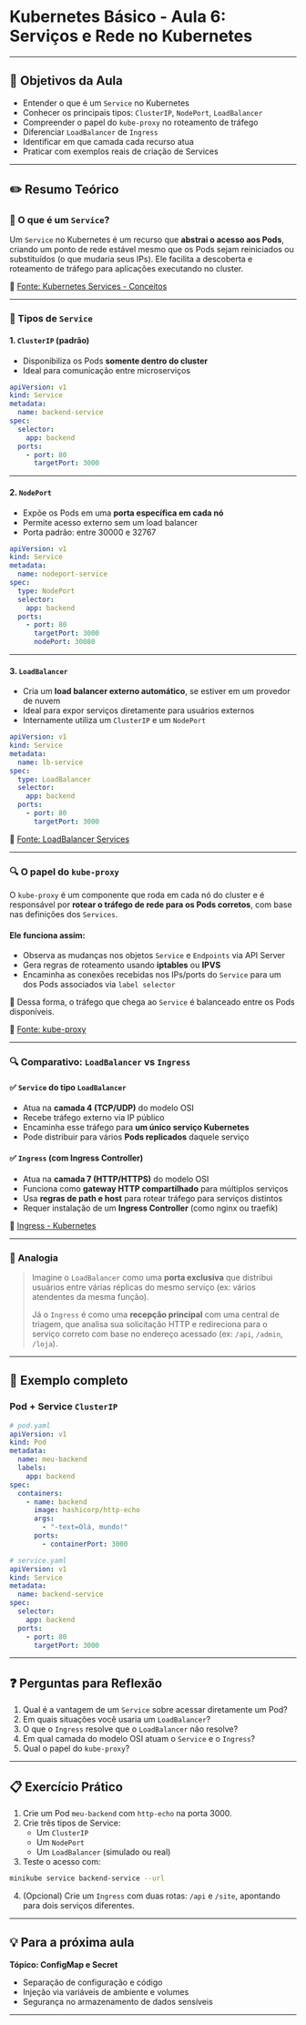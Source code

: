 # Kubernetes Básico - Aula 6: Serviços e Rede no Kubernetes

---

## 📅 Objetivos da Aula

- Entender o que é um `Service` no Kubernetes
- Conhecer os principais tipos: `ClusterIP`, `NodePort`, `LoadBalancer`
- Compreender o papel do `kube-proxy` no roteamento de tráfego
- Diferenciar `LoadBalancer` de `Ingress`
- Identificar em que camada cada recurso atua
- Praticar com exemplos reais de criação de Services

---

## ✏️ Resumo Teórico

### 🔸 O que é um `Service`?

Um `Service` no Kubernetes é um recurso que **abstrai o acesso aos Pods**, criando um ponto de rede estável mesmo que os Pods sejam reiniciados ou substituídos (o que mudaria seus IPs). Ele facilita a descoberta e roteamento de tráfego para aplicações executando no cluster.

🔗 [Fonte: Kubernetes Services - Conceitos](https://kubernetes.io/docs/concepts/services-networking/service/)

---

### 🔸 Tipos de `Service`

#### 1. `ClusterIP` (padrão)

- Disponibiliza os Pods **somente dentro do cluster**
- Ideal para comunicação entre microserviços

```yaml
apiVersion: v1
kind: Service
metadata:
  name: backend-service
spec:
  selector:
    app: backend
  ports:
    - port: 80
      targetPort: 3000
```

---

#### 2. `NodePort`

- Expõe os Pods em uma **porta específica em cada nó**
- Permite acesso externo sem um load balancer
- Porta padrão: entre 30000 e 32767

```yaml
apiVersion: v1
kind: Service
metadata:
  name: nodeport-service
spec:
  type: NodePort
  selector:
    app: backend
  ports:
    - port: 80
      targetPort: 3000
      nodePort: 30080
```

---

#### 3. `LoadBalancer`

- Cria um **load balancer externo automático**, se estiver em um provedor de nuvem
- Ideal para expor serviços diretamente para usuários externos
- Internamente utiliza um `ClusterIP` e um `NodePort`

```yaml
apiVersion: v1
kind: Service
metadata:
  name: lb-service
spec:
  type: LoadBalancer
  selector:
    app: backend
  ports:
    - port: 80
      targetPort: 3000
```

🔗 [Fonte: LoadBalancer Services](https://kubernetes.io/docs/concepts/services-networking/service/#loadbalancer)

---

### 🔍 O papel do `kube-proxy`

O `kube-proxy` é um componente que roda em cada nó do cluster e é responsável por **rotear o tráfego de rede para os Pods corretos**, com base nas definições dos `Services`.

#### Ele funciona assim:

- Observa as mudanças nos objetos `Service` e `Endpoints` via API Server
- Gera regras de roteamento usando **iptables** ou **IPVS**
- Encaminha as conexões recebidas nos IPs/ports do `Service` para um dos Pods associados via `label selector`

📌 Dessa forma, o tráfego que chega ao `Service` é balanceado entre os Pods disponíveis.

🔗 [Fonte: kube-proxy](https://kubernetes.io/docs/concepts/services-networking/service/#ips-and-vips)

---

### 🔍 Comparativo: `LoadBalancer` vs `Ingress`

#### ✅ `Service` do tipo `LoadBalancer`

- Atua na **camada 4 (TCP/UDP)** do modelo OSI
- Recebe tráfego externo via IP público
- Encaminha esse tráfego para **um único serviço Kubernetes**
- Pode distribuir para vários **Pods replicados** daquele serviço

#### ✅ `Ingress` (com Ingress Controller)

- Atua na **camada 7 (HTTP/HTTPS)** do modelo OSI
- Funciona como **gateway HTTP compartilhado** para múltiplos serviços
- Usa **regras de path e host** para rotear tráfego para serviços distintos
- Requer instalação de um **Ingress Controller** (como nginx ou traefik)

🔗 [Ingress - Kubernetes](https://kubernetes.io/docs/concepts/services-networking/ingress/)

---

### 🧠 Analogia

> Imagine o `LoadBalancer` como uma **porta exclusiva** que distribui usuários entre várias réplicas do mesmo serviço (ex: vários atendentes da mesma função).
>
> Já o `Ingress` é como uma **recepção principal** com uma central de triagem, que analisa sua solicitação HTTP e redireciona para o serviço correto com base no endereço acessado (ex: `/api`, `/admin`, `/loja`).

---

## 📘 Exemplo completo

### Pod + Service `ClusterIP`

```yaml
# pod.yaml
apiVersion: v1
kind: Pod
metadata:
  name: meu-backend
  labels:
    app: backend
spec:
  containers:
    - name: backend
      image: hashicorp/http-echo
      args:
        - "-text=Olá, mundo!"
      ports:
        - containerPort: 3000
```

```yaml
# service.yaml
apiVersion: v1
kind: Service
metadata:
  name: backend-service
spec:
  selector:
    app: backend
  ports:
    - port: 80
      targetPort: 3000
```

---

## ❓ Perguntas para Reflexão

1. Qual é a vantagem de um `Service` sobre acessar diretamente um Pod?
2. Em quais situações você usaria um `LoadBalancer`?
3. O que o `Ingress` resolve que o `LoadBalancer` não resolve?
4. Em qual camada do modelo OSI atuam o `Service` e o `Ingress`?
5. Qual o papel do `kube-proxy`?

---

## 📋 Exercício Prático

1. Crie um Pod `meu-backend` com `http-echo` na porta 3000.
2. Crie três tipos de Service:
   - Um `ClusterIP`
   - Um `NodePort`
   - Um `LoadBalancer` (simulado ou real)
3. Teste o acesso com:

```bash
minikube service backend-service --url
```

4. (Opcional) Crie um `Ingress` com duas rotas: `/api` e `/site`, apontando para dois serviços diferentes.

---

## 💡 Para a próxima aula

**Tópico: ConfigMap e Secret**
- Separação de configuração e código
- Injeção via variáveis de ambiente e volumes
- Segurança no armazenamento de dados sensíveis

---